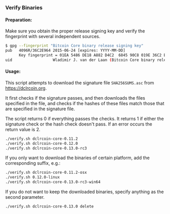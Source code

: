 ### Verify Binaries

#### Preparation:

Make sure you obtain the proper release signing key and verify the fingerprint with several independent sources.

```sh
$ gpg --fingerprint "Bitcoin Core binary release signing key"
pub   4096R/36C2E964 2015-06-24 [expires: YYYY-MM-DD]
      Key fingerprint = 01EA 5486 DE18 A882 D4C2  6845 90C8 019E 36C2 E964
uid                  Wladimir J. van der Laan (Bitcoin Core binary release signing key) <laanwj@gmail.com>
```

#### Usage:

This script attempts to download the signature file `SHA256SUMS.asc` from https://dclrcoin.org.

It first checks if the signature passes, and then downloads the files specified in the file, and checks if the hashes of these files match those that are specified in the signature file.

The script returns 0 if everything passes the checks. It returns 1 if either the signature check or the hash check doesn't pass. If an error occurs the return value is 2.


```sh
./verify.sh dclrcoin-core-0.11.2
./verify.sh dclrcoin-core-0.12.0
./verify.sh dclrcoin-core-0.13.0-rc3
```

If you only want to download the binaries of certain platform, add the corresponding suffix, e.g.:

```sh
./verify.sh dclrcoin-core-0.11.2-osx
./verify.sh 0.12.0-linux
./verify.sh dclrcoin-core-0.13.0-rc3-win64
```

If you do not want to keep the downloaded binaries, specify anything as the second parameter.

```sh
./verify.sh dclrcoin-core-0.13.0 delete
```
